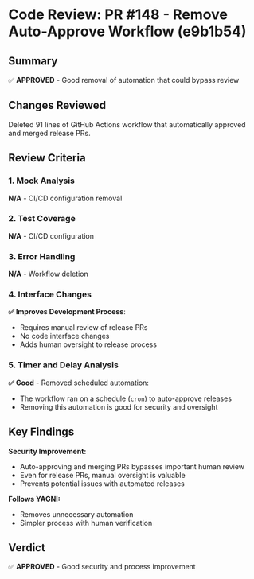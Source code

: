 # Code Review: PR #148 - Remove Auto-Approve Workflow (e9b1b54)

## Summary
✅ **APPROVED** - Good removal of automation that could bypass review

## Changes Reviewed
Deleted 91 lines of GitHub Actions workflow that automatically approved and merged release PRs.

## Review Criteria

### 1. Mock Analysis
**N/A** - CI/CD configuration removal

### 2. Test Coverage
**N/A** - CI/CD configuration

### 3. Error Handling
**N/A** - Workflow deletion

### 4. Interface Changes
**✅ Improves Development Process**:
- Requires manual review of release PRs
- No code interface changes
- Adds human oversight to release process

### 5. Timer and Delay Analysis
**✅ Good** - Removed scheduled automation:
- The workflow ran on a schedule (`cron`) to auto-approve releases
- Removing this automation is good for security and oversight

## Key Findings

**Security Improvement:**
- Auto-approving and merging PRs bypasses important human review
- Even for release PRs, manual oversight is valuable
- Prevents potential issues with automated releases

**Follows YAGNI:**
- Removes unnecessary automation
- Simpler process with human verification

## Verdict
✅ **APPROVED** - Good security and process improvement
